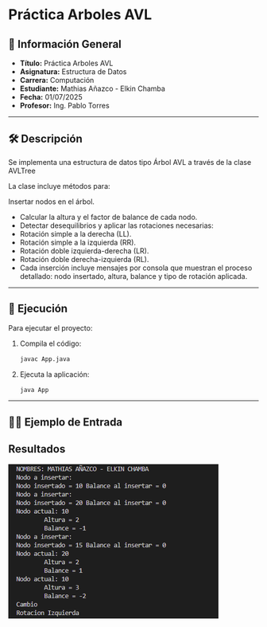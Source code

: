 
# Práctica Arboles AVL

## 📌 Información General

- **Título:** Práctica Arboles AVL
- **Asignatura:** Estructura de Datos
- **Carrera:** Computación
- **Estudiante:** Mathias Añazco - Elkin Chamba
- **Fecha:** 01/07/2025
- **Profesor:** Ing. Pablo Torres

---

## 🛠️ Descripción

Se implementa una estructura de datos tipo Árbol AVL a través de la clase AVLTree

La clase incluye métodos para:

Insertar nodos en el árbol.
- Calcular la altura y el factor de balance de cada nodo.
- Detectar desequilibrios y aplicar las rotaciones necesarias:
- Rotación simple a la derecha (LL).
- Rotación simple a la izquierda (RR).
- Rotación doble izquierda-derecha (LR).
- Rotación doble derecha-izquierda (RL).
- Cada inserción incluye mensajes por consola que muestran el proceso detallado: nodo insertado, altura, balance y tipo de rotación aplicada.
---

## 🚀 Ejecución

Para ejecutar el proyecto:

1. Compila el código:
    ```bash
    javac App.java
    ```
2. Ejecuta la aplicación:
    ```bash
    java App
    ```

---

## 🧑‍💻 Ejemplo de Entrada

## Resultados

![alt text](<Captura de pantalla 2025-06-26 085034.png>)

